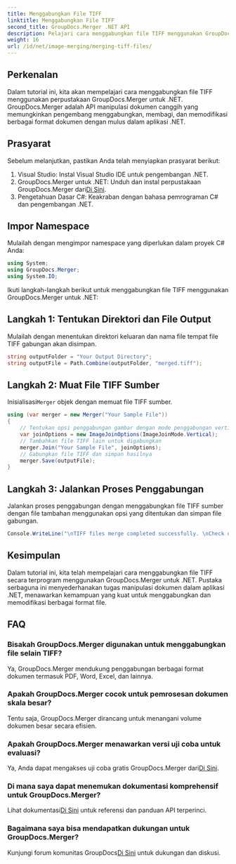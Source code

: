 ```yaml
---
title: Menggabungkan File TIFF
linktitle: Menggabungkan File TIFF
second_title: GroupDocs.Merger .NET API
description: Pelajari cara menggabungkan file TIFF menggunakan GroupDocs.Merger untuk .NET. Gabungkan, pisahkan, dan ubah dokumen dengan lancar dalam aplikasi .NET Anda.
weight: 16
url: /id/net/image-merging/merging-tiff-files/
---
```

## Perkenalan
Dalam tutorial ini, kita akan mempelajari cara menggabungkan file TIFF menggunakan perpustakaan GroupDocs.Merger untuk .NET. GroupDocs.Merger adalah API manipulasi dokumen canggih yang memungkinkan pengembang menggabungkan, membagi, dan memodifikasi berbagai format dokumen dengan mulus dalam aplikasi .NET.
## Prasyarat
Sebelum melanjutkan, pastikan Anda telah menyiapkan prasyarat berikut:
1. Visual Studio: Instal Visual Studio IDE untuk pengembangan .NET.
2. GroupDocs.Merger untuk .NET: Unduh dan instal perpustakaan GroupDocs.Merger dari[Di Sini](https://releases.groupdocs.com/merger/net/).
3. Pengetahuan Dasar C#: Keakraban dengan bahasa pemrograman C# dan pengembangan .NET.

## Impor Namespace
Mulailah dengan mengimpor namespace yang diperlukan dalam proyek C# Anda:
```csharp
using System; 
using GroupDocs.Merger;
using System.IO;
```

Ikuti langkah-langkah berikut untuk menggabungkan file TIFF menggunakan GroupDocs.Merger untuk .NET:
## Langkah 1: Tentukan Direktori dan File Output
Mulailah dengan menentukan direktori keluaran dan nama file tempat file TIFF gabungan akan disimpan.
```csharp
string outputFolder = "Your Output Directory";
string outputFile = Path.Combine(outputFolder, "merged.tiff");
```
## Langkah 2: Muat File TIFF Sumber
 Inisialisasi`Merger` objek dengan memuat file TIFF sumber.
```csharp
using (var merger = new Merger("Your Sample File"))
{
    // Tentukan opsi penggabungan gambar dengan mode penggabungan vertikal
    var joinOptions = new ImageJoinOptions(ImageJoinMode.Vertical);
    // Tambahkan file TIFF lain untuk digabungkan
    merger.Join("Your Sample File", joinOptions);
    // Gabungkan file TIFF dan simpan hasilnya
    merger.Save(outputFile);
}
```
## Langkah 3: Jalankan Proses Penggabungan
Jalankan proses penggabungan dengan menggabungkan file TIFF sumber dengan file tambahan menggunakan opsi yang ditentukan dan simpan file gabungan.
```csharp
Console.WriteLine("\nTIFF files merge completed successfully. \nCheck output in {0}", outputFolder);
```

## Kesimpulan
Dalam tutorial ini, kita telah mempelajari cara menggabungkan file TIFF secara terprogram menggunakan GroupDocs.Merger untuk .NET. Pustaka serbaguna ini menyederhanakan tugas manipulasi dokumen dalam aplikasi .NET, menawarkan kemampuan yang kuat untuk menggabungkan dan memodifikasi berbagai format file.

## FAQ
### Bisakah GroupDocs.Merger digunakan untuk menggabungkan file selain TIFF?
Ya, GroupDocs.Merger mendukung penggabungan berbagai format dokumen termasuk PDF, Word, Excel, dan lainnya.
### Apakah GroupDocs.Merger cocok untuk pemrosesan dokumen skala besar?
Tentu saja, GroupDocs.Merger dirancang untuk menangani volume dokumen besar secara efisien.
### Apakah GroupDocs.Merger menawarkan versi uji coba untuk evaluasi?
 Ya, Anda dapat mengakses uji coba gratis GroupDocs.Merger dari[Di Sini](https://releases.groupdocs.com/).
### Di mana saya dapat menemukan dokumentasi komprehensif untuk GroupDocs.Merger?
 Lihat dokumentasi[Di Sini](https://tutorials.groupdocs.com/merger/net/) untuk referensi dan panduan API terperinci.
### Bagaimana saya bisa mendapatkan dukungan untuk GroupDocs.Merger?
 Kunjungi forum komunitas GroupDocs[Di Sini](https://forum.groupdocs.com/c/merger/32) untuk dukungan dan diskusi.